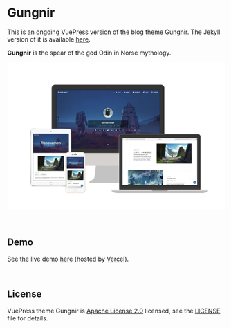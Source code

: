 # Gungnir

This is an ongoing VuePress version of the blog theme Gungnir. The Jekyll version of it is available [here](https://github.com/Renovamen/jekyll-theme-gungnir).

**Gungnir** is the spear of the god Odin in Norse mythology.

![preview](blog/.vuepress/public/img/docs/gungnir.jpg)


&nbsp;
## Demo

See the live demo [here](https://vuepress-theme-gungnir.vercel.app/) (hosted by [Vercel](https://vercel.com)).


&nbsp;
## License

VuePress theme Gungnir is [Apache License 2.0](https://www.apache.org/licenses/LICENSE-2.0) licensed, see the [LICENSE](LICENSE) file for details.